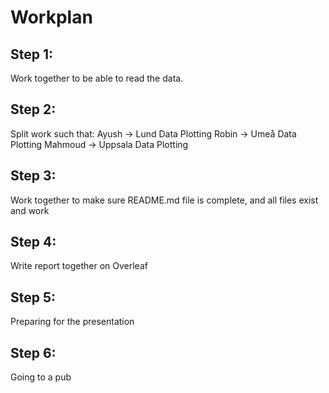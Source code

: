 # Workplan

## Step 1:
Work together to be able to read the data.

## Step 2:
Split work such that:
Ayush -> Lund Data Plotting
Robin -> Umeå Data Plotting
Mahmoud -> Uppsala Data Plotting

## Step 3:
Work together to make sure README.md file is complete, and all files exist and work

## Step 4:
Write report together on Overleaf

## Step 5:
Preparing for the presentation

## Step 6:
Going to a pub